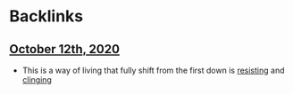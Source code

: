 
# Backlinks
## [October 12th, 2020](<October 12th, 2020.md>)
- This is a way of living that fully shift from the first down is [resisting](<resisting.md>) and [clinging](<clinging.md>)

